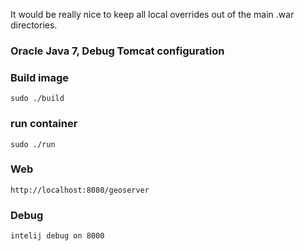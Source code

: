 
It would be really nice to keep all local overrides out of the main \.war directories.


### Oracle Java 7, Debug Tomcat configuration

### Build image
```
sudo ./build
```

### run container
```
sudo ./run
```



### Web
```
http://localhost:8080/geoserver
```

### Debug
```
intelij debug on 8000
```




